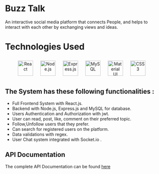 

# Buzz Talk

An interactive social media platform that connects  People, and helps to interact with each other by exchanging views and ideas.


# Technologies Used

<div align="center">  
<a href="https://reactjs.org/" target="_blank"><img style="margin: 10px" src="https://profilinator.rishav.dev/skills-assets/react-original-wordmark.svg" alt="React" height="50" /></a>  
<a href="https://nodejs.org/" target="_blank"><img style="margin: 10px" src="https://profilinator.rishav.dev/skills-assets/nodejs-original-wordmark.svg" alt="Node.js" height="50" /></a>  
<a href="https://expressjs.com/" target="_blank"><img style="margin: 10px" src="https://profilinator.rishav.dev/skills-assets/express-original-wordmark.svg" alt="Express.js" height="50" /></a>  
<a href="https://www.mysql.com/" target="_blank"><img style="margin: 10px" src="https://profilinator.rishav.dev/skills-assets/mysql-original-wordmark.svg" alt="MySQL" height="50" /></a>  
<a href="https://mui.com/" target="_blank"><img style="margin: 10px" src="https://profilinator.rishav.dev/skills-assets/mui.png" alt="Material UI" height="50" /></a>  
<a href="https://www.w3schools.com/css/" target="_blank"><img style="margin: 10px" src="https://profilinator.rishav.dev/skills-assets/css3-original-wordmark.svg" alt="CSS3" height="50" /></a>  
</div> 

## The System has these following functionalities :

- Full Frontend System with React.js.
- Backend with Node.js, Express.js and MySQL for database. 
- Users Authentication and Authorization with jwt.
- User can read, post, like, comment on their preferred topic.
- Follow,Unfollow users that they prefer.
- Can search for registered users on the platform.
- Data validations with regex.
- User Chat system integrated with Socket.io .


## API Documentation

The complete API Documentation can be found 
[here](https://documenter.getpostman.com/view/20447287/2s8YmNR35y#eeef9511-9eb3-43dc-a920-4e0bd200d191)


